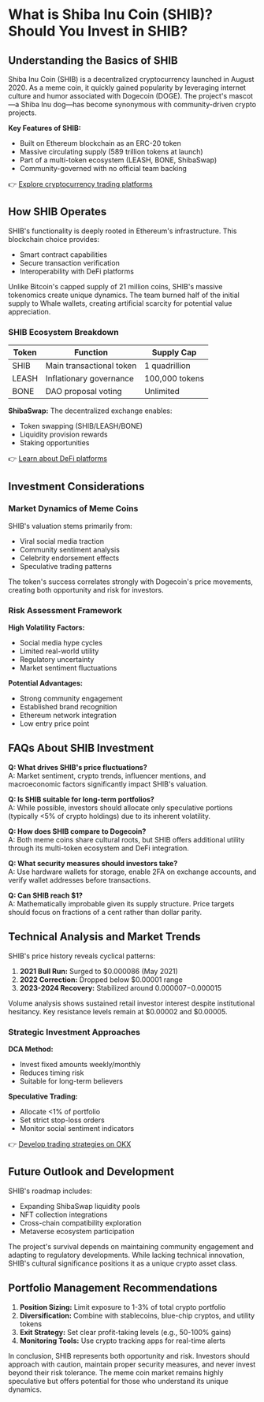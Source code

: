 # What is Shiba Inu Coin (SHIB)? Should You Invest in SHIB?

## Understanding the Basics of SHIB

Shiba Inu Coin (SHIB) is a decentralized cryptocurrency launched in August 2020. As a meme coin, it quickly gained popularity by leveraging internet culture and humor associated with Dogecoin (DOGE). The project's mascot—a Shiba Inu dog—has become synonymous with community-driven crypto projects.

**Key Features of SHIB:**
- Built on Ethereum blockchain as an ERC-20 token
- Massive circulating supply (589 trillion tokens at launch)
- Part of a multi-token ecosystem (LEASH, BONE, ShibaSwap)
- Community-governed with no official team backing

👉 [Explore cryptocurrency trading platforms](https://bit.ly/okx-bonus)

## How SHIB Operates

SHIB's functionality is deeply rooted in Ethereum's infrastructure. This blockchain choice provides:
- Smart contract capabilities
- Secure transaction verification
- Interoperability with DeFi platforms

Unlike Bitcoin's capped supply of 21 million coins, SHIB's massive tokenomics create unique dynamics. The team burned half of the initial supply to Whale wallets, creating artificial scarcity for potential value appreciation.

### SHIB Ecosystem Breakdown

| Token     | Function                  | Supply Cap     |
|-----------|---------------------------|----------------|
| SHIB      | Main transactional token  | 1 quadrillion  |
| LEASH     | Inflationary governance   | 100,000 tokens |
| BONE      | DAO proposal voting       | Unlimited      |

**ShibaSwap:** The decentralized exchange enables:
- Token swapping (SHIB/LEASH/BONE)
- Liquidity provision rewards
- Staking opportunities

👉 [Learn about DeFi platforms](https://bit.ly/okx-bonus)

## Investment Considerations

### Market Dynamics of Meme Coins

SHIB's valuation stems primarily from:
- Viral social media traction
- Community sentiment analysis
- Celebrity endorsement effects
- Speculative trading patterns

The token's success correlates strongly with Dogecoin's price movements, creating both opportunity and risk for investors.

### Risk Assessment Framework

**High Volatility Factors:**
- Social media hype cycles
- Limited real-world utility
- Regulatory uncertainty
- Market sentiment fluctuations

**Potential Advantages:**
- Strong community engagement
- Established brand recognition
- Ethereum network integration
- Low entry price point

## FAQs About SHIB Investment

**Q: What drives SHIB's price fluctuations?**  
A: Market sentiment, crypto trends, influencer mentions, and macroeconomic factors significantly impact SHIB's valuation.

**Q: Is SHIB suitable for long-term portfolios?**  
A: While possible, investors should allocate only speculative portions (typically <5% of crypto holdings) due to its inherent volatility.

**Q: How does SHIB compare to Dogecoin?**  
A: Both meme coins share cultural roots, but SHIB offers additional utility through its multi-token ecosystem and DeFi integration.

**Q: What security measures should investors take?**  
A: Use hardware wallets for storage, enable 2FA on exchange accounts, and verify wallet addresses before transactions.

**Q: Can SHIB reach $1?**  
A: Mathematically improbable given its supply structure. Price targets should focus on fractions of a cent rather than dollar parity.

## Technical Analysis and Market Trends

SHIB's price history reveals cyclical patterns:
1. **2021 Bull Run:** Surged to $0.000086 (May 2021)
2. **2022 Correction:** Dropped below $0.00001 range
3. **2023-2024 Recovery:** Stabilized around $0.000007-$0.000015

Volume analysis shows sustained retail investor interest despite institutional hesitancy. Key resistance levels remain at $0.00002 and $0.00005.

### Strategic Investment Approaches

**DCA Method:**  
- Invest fixed amounts weekly/monthly
- Reduces timing risk
- Suitable for long-term believers

**Speculative Trading:**  
- Allocate <1% of portfolio
- Set strict stop-loss orders
- Monitor social sentiment indicators

👉 [Develop trading strategies on OKX](https://bit.ly/okx-bonus)

## Future Outlook and Development

SHIB's roadmap includes:
- Expanding ShibaSwap liquidity pools
- NFT collection integrations
- Cross-chain compatibility exploration
- Metaverse ecosystem participation

The project's survival depends on maintaining community engagement and adapting to regulatory developments. While lacking technical innovation, SHIB's cultural significance positions it as a unique crypto asset class.

## Portfolio Management Recommendations

1. **Position Sizing:** Limit exposure to 1-3% of total crypto portfolio
2. **Diversification:** Combine with stablecoins, blue-chip cryptos, and utility tokens
3. **Exit Strategy:** Set clear profit-taking levels (e.g., 50-100% gains)
4. **Monitoring Tools:** Use crypto tracking apps for real-time alerts

In conclusion, SHIB represents both opportunity and risk. Investors should approach with caution, maintain proper security measures, and never invest beyond their risk tolerance. The meme coin market remains highly speculative but offers potential for those who understand its unique dynamics.